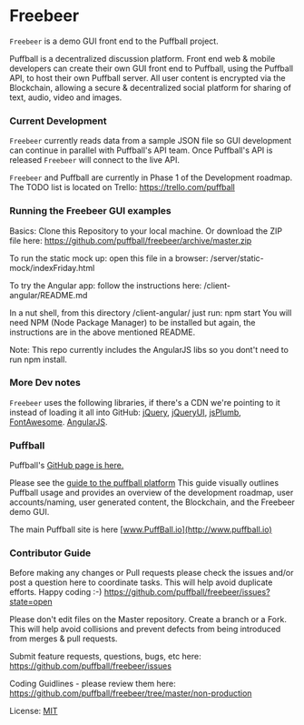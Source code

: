 Freebeer
========
`Freebeer` is a demo GUI front end to the Puffball project. 

Puffball is a decentralized discussion platform. Front end web & mobile developers can create their own GUI front end to Puffball, using the Puffball API, to host their own Puffball server. All user content is encrypted via the Blockchain, allowing a secure & decentralized social platform for sharing of text, audio, video and images.

### Current Development
`Freebeer` currently reads data from a sample JSON file so GUI development can continue in parallel with Puffball's API team. Once Puffball's API is released `Freebeer` will connect to the live API. 

`Freebeer` and Puffball are currently in Phase 1 of the Development roadmap. The TODO list is located on Trello: https://trello.com/puffball

### Running the Freebeer GUI examples
Basics: Clone this Repository to your local machine. Or download the ZIP file here:
https://github.com/puffball/freebeer/archive/master.zip

To run the static mock up: open this file in a browser:
/server/static-mock/indexFriday.html

To try the Angular app: follow the instructions here:
/client-angular/README.md 

In a nut shell, from this directory /client-angular/ just run: npm start
You will need NPM (Node Package Manager) to be installed but again, the instructions are in the above mentioned README.

Note: This repo currently includes the AngularJS libs so you dont't need to run npm install.


### More Dev notes
`Freebeer` uses the following libraries, if there's a CDN we're pointing to it instead of loading it all into GitHub:
   [jQuery](http://www.jquery.com), 
   [jQueryUI](http://www.jqueryui.com), 
   [jsPlumb](http://jsplumbtoolkit.com/demo/home/jquery.html), 
   [FontAwesome](http://fortawesome.github.io/Font-Awesome).
   [AngularJS](http://angularjs.org/).

### Puffball
Puffball's [GitHub page is here.](https://github.com/puffball/puffball)

Please see the [guide to the puffball platform](http://extrazoom.com/image-10847.html) This guide visually outlines Puffball usage and provides an overview of the development roadmap, user accounts/naming, user generated content, the Blockchain, and the Freebeer demo GUI.

The main Puffball site is here [www.PuffBall.io](http://www.puffball.io)

### Contributor Guide
Before making any changes or Pull requests please check the issues and/or post a question here to coordinate tasks. This will help avoid duplicate efforts. Happy coding :-)
https://github.com/puffball/freebeer/issues?state=open

Please don't edit files on the Master repository. Create a branch or a Fork. This will help avoid collisions and prevent defects from being introduced from merges & pull requests.

Submit feature requests, questions, bugs, etc here:
https://github.com/puffball/freebeer/issues

Coding Guidlines - please review them here:
https://github.com/puffball/freebeer/tree/master/non-production

License: [MIT](http://opensource.org/licenses/MIT)
